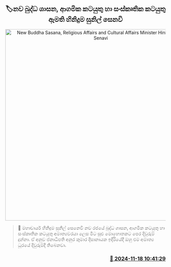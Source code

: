 <p align='center'><b><h2 align='center' title='New Buddha Sasana, Religious Affairs and Cultural Affairs Minister Hiniduma Sunil Senavi'>🏷නව බුද්ධ ශා​සන, ආගමික කටයුතු හා සංස්කෘතික කටයුතු ඇමති හිනිදු​ම සුනිල් සෙනවි</h2></b></p>
<p align='center'><img src='https://helakuru.sgp1.cdn.digitaloceanspaces.com/esana/images/lib/yu4.jpg' width='600' alt='New Buddha Sasana, Religious Affairs and Cultural Affairs Minister Hiniduma Sunil Senavi'></p>

>📝 මහාචාර්ය හිනිදු​ම සුනිල් සෙනෙවි නව රජයේ බුද්ධ ශා​සන, ආගමික කටයුතු හා සංස්කෘතික කටයුතු අමාත්‍යවරයා ලෙස මීට සුළු මොහොතකට පෙර දිවුරුම් දුන්නා.
ඒ අනුව ජනාධිපති අනුර කුමාර දිසානායක ඉදිරියේදී ඔහු එම අමාත්‍ය ධූරයේ දිවුරුම්දී තිබෙනවා.


<h3 align='right'><a href='https://www.helakuru.lk/esana/p/105167/'>📅 2024-11-18 10:41:29</a></h3>
